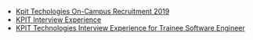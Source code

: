  - [Kpit Techologies On-Campus Recruitment 2019](https://www.geeksforgeeks.org/kpit-techologies-on-campus-recruitment-2019/)
- [KPIT Interview Experience](https://www.geeksforgeeks.org/kpit-interview-experience/)
- [KPIT Technologies Interview Experience for Trainee Software Engineer](https://www.geeksforgeeks.org/kpit-technologies-interview-experience-trainee-software-engineer/)